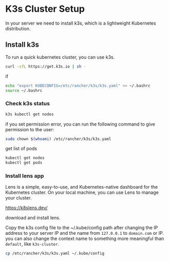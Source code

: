 # K3s Cluster Setup
In your server we need to install k3s, which is a lightweight Kubernetes distribution.

## Install k3s
To run a quick kubernetes cluster, you can use k3s.

```bash
curl -sfL https://get.k3s.io | sh -
```

if
```bash
echo "export KUBECONFIG=/etc/rancher/k3s/k3s.yaml" >> ~/.bashrc
source ~/.bashrc
```

### Check k3s status
```bash
k3s kubectl get nodes
```
if you set permission error, you can run the following command to give permission to the user:
```bash
sudo chown $(whoami) /etc/rancher/k3s/k3s.yaml
```

get list of pods
```bash
kubectl get nodes
kubectl get pods
```

### Install lens app
Lens is a simple, easy-to-use, and Kubernetes-native dashboard for the Kubernetes cluster.
On your local machine, you can use Lens to manage your cluster.

https://k8slens.dev/

download and install lens.

Copy the k3s config file to the ~/.kube/config path after changing the IP address to your server IP and the name from `127.0.0.1` to `domain.com` or IP.
you can also change the context name to something more meaningful than `default`, like `k3s-cluster`.
```bash
cp /etc/rancher/k3s/k3s.yaml ~/.kube/config
```
